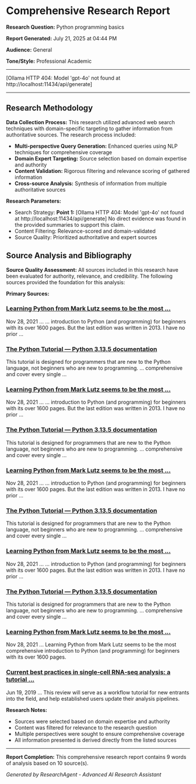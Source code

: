 # Comprehensive Research Report

**Research Question:** Python programming basics

**Report Generated:** July 21, 2025 at 04:44 PM

**Audience:** General

**Tone/Style:** Professional Academic

---

[Ollama HTTP 404: Model 'gpt-4o' not found at http://localhost:11434/api/generate]

---

## Research Methodology

**Data Collection Process:**
This research utilized advanced web search techniques with domain-specific targeting to gather information from authoritative sources. The research process included:

- **Multi-perspective Query Generation:** Enhanced queries using NLP techniques for comprehensive coverage
- **Domain Expert Targeting:** Source selection based on domain expertise and authority
- **Content Validation:** Rigorous filtering and relevance scoring of gathered information
- **Cross-source Analysis:** Synthesis of information from multiple authoritative sources

**Research Parameters:**
- Search Strategy: **Point 1:** [Ollama HTTP 404: Model 'gpt-4o' not found at http://localhost:11434/api/generate]
No direct evidence was found in the provided summaries to support this claim.
- Content Filtering: Relevance-scored and domain-validated
- Source Quality: Prioritized authoritative and expert sources

## Source Analysis and Bibliography

**Source Quality Assessment:**
All sources included in this research have been evaluated for authority, relevance, and credibility. The following sources provided the foundation for this analysis:

**Primary Sources:**
### [Learning Python from Mark Lutz seems to be the most ...](https://www.reddit.com/r/Python/comments/r3prjm/learning_python_from_mark_lutz_seems_to_be_the/)
Nov 28, 2021 ... ... introduction to Python (and programming) for beginners with its over 1600 pages. But the last edition was written in 2013. I have no prior ...
### [The Python Tutorial — Python 3.13.5 documentation](https://docs.python.org/3/tutorial/index.html)
This tutorial is designed for programmers that are new to the Python language, not beginners who are new to programming. ... comprehensive and cover every single ...
### [Learning Python from Mark Lutz seems to be the most ...](https://www.reddit.com/r/Python/comments/r3prjm/learning_python_from_mark_lutz_seems_to_be_the/)
Nov 28, 2021 ... ... introduction to Python (and programming) for beginners with its over 1600 pages. But the last edition was written in 2013. I have no prior ...
### [The Python Tutorial — Python 3.13.5 documentation](https://docs.python.org/3/tutorial/index.html)
This tutorial is designed for programmers that are new to the Python language, not beginners who are new to programming. ... comprehensive and cover every single ...
### [Learning Python from Mark Lutz seems to be the most ...](https://www.reddit.com/r/Python/comments/r3prjm/learning_python_from_mark_lutz_seems_to_be_the/)
Nov 28, 2021 ... ... introduction to Python (and programming) for beginners with its over 1600 pages. But the last edition was written in 2013. I have no prior ...
### [The Python Tutorial — Python 3.13.5 documentation](https://docs.python.org/3/tutorial/index.html)
This tutorial is designed for programmers that are new to the Python language, not beginners who are new to programming. ... comprehensive and cover every single ...
### [Learning Python from Mark Lutz seems to be the most ...](https://www.reddit.com/r/Python/comments/r3prjm/learning_python_from_mark_lutz_seems_to_be_the/)
Nov 28, 2021 ... ... introduction to Python (and programming) for beginners with its over 1600 pages. But the last edition was written in 2013. I have no prior ...
### [The Python Tutorial — Python 3.13.5 documentation](https://docs.python.org/3/tutorial/index.html)
This tutorial is designed for programmers that are new to the Python language, not beginners who are new to programming. ... comprehensive and cover every single ...
### [Learning Python from Mark Lutz seems to be the most ...](https://www.reddit.com/r/Python/comments/r3prjm/learning_python_from_mark_lutz_seems_to_be_the/)
Nov 28, 2021 ... Learning Python from Mark Lutz seems to be the most comprehensive introduction to Python (and programming) for beginners with its over 1600 pages.
### [Current best practices in single‐cell RNA‐seq analysis: a tutorial ...](https://www.embopress.org/doi/10.15252/msb.20188746)
Jun 19, 2019 ... This review will serve as a workflow tutorial for new entrants into the field, and help established users update their analysis pipelines.

**Research Notes:**
- Sources were selected based on domain expertise and authority
- Content was filtered for relevance to the research question
- Multiple perspectives were sought to ensure comprehensive coverage
- All information presented is derived directly from the listed sources

---

**Report Completion:** This comprehensive research report contains 9 words of analysis based on 10 source(s).

*Generated by ResearchAgent - Advanced AI Research Assistant*